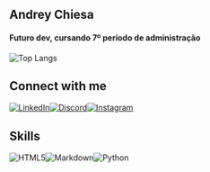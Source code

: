 ## Andrey Chiesa

#### Futuro dev, cursando 7º periodo de administração

![Top Langs](https://github-readme-stats-git-masterrstaa-rickstaa.vercel.app/api/top-langs/?username=chiesa2k&bg_color=000&border_color=30A3DC&title_color=E94D5F&text_color=FFF)



## Connect with me 
[![LinkedIn](https://img.shields.io/badge/LinkedIn-000?style=for-the-badge&logo=linkedin&logoColor=0E76A8)](https://www.linkedin.com/in/andrey-chiesa-5a0593170/)[![Discord](https://img.shields.io/badge/Discord-000?style=for-the-badge&logo=discord)](https://www.discord.com/in/SEUUSERNAME/)[![Instagram](https://img.shields.io/badge/Instagram-000?style=for-the-badge&logo=instagram)](https://www.instagram.com/chiesaandrey/)


## Skills

![HTML5](https://img.shields.io/badge/HTML5-000?style=for-the-badge&logo=html5)![Markdown](https://img.shields.io/badge/Markdown-000?style=for-the-badge&logo=markdown)![Python](https://img.shields.io/badge/Python-000?style=for-the-badge&logo=python)

